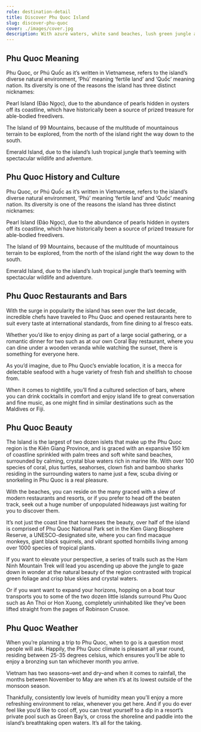 ```yaml
---
role: destination-detail
title: Discover Phu Quoc Island
slug: discover-phu-quoc
cover: ./images/cover.jpg
description: With azure waters, white sand beaches, lush green jungle and majestic mountains, life is a tropical paradise on Phu Quoc island. \nWhen you visit Phu Quoc we want you to have have memories you’ll never forget, so we’d like to impart our knowledge on the fantastic facts regarding the island’s rich history, varied topography and welcoming climate, to give you the big picture on this incredible haven. \nSituated in the Gulf of Thailand, Phu Quoc is a small archipelago experiencing a big rise in popularity, as people discover all of what the island has to offer. No longer just a sleepy hideaway–although there are plenty of places to unwind–it has recently sprung to life, with a whole host of activities and adventures vying for your attention, firmly cementing it as the ultimate Vietnam luxury holiday destination.
---
```


## Phu Quoc Meaning

Phu Quoc, or Phú Quốc as it’s written in Vietnamese, refers to the island’s diverse natural environment, ‘Phú’ meaning ‘fertile land’ and ‘Quốc’ meaning nation. Its diversity is one of the reasons the island has three distinct nicknames:

Pearl Island (Đảo Ngọc), due to the abundance of pearls hidden in oysters off its coastline, which have historically been a source of prized treasure for able-bodied freedivers.

The Island of 99 Mountains, because of the multitude of mountainous terrain to be explored, from the north of the island right the way down to the south.

Emerald Island, due to the island’s lush tropical jungle that’s teeming with spectacular wildlife and adventure.

## Phu Quoc History and Culture

Phu Quoc, or Phú Quốc as it’s written in Vietnamese, refers to the island’s diverse natural environment, ‘Phú’ meaning ‘fertile land’ and ‘Quốc’ meaning nation. Its diversity is one of the reasons the island has three distinct nicknames:

Pearl Island (Đảo Ngọc), due to the abundance of pearls hidden in oysters off its coastline, which have historically been a source of prized treasure for able-bodied freedivers.

The Island of 99 Mountains, because of the multitude of mountainous terrain to be explored, from the north of the island right the way down to the south.

Emerald Island, due to the island’s lush tropical jungle that’s teeming with spectacular wildlife and adventure.

## Phu Quoc Restaurants and Bars

With the surge in popularity the island has seen over the last decade, incredible chefs have traveled to Phu Quoc and opened restaurants here to suit every taste at international standards, from fine dining to al fresco eats.

Whether you’d like to enjoy dining as part of a large social gathering, or a romantic dinner for two such as at our own Coral Bay restaurant, where you can dine under a wooden veranda while watching the sunset, there is something for everyone here.

As you’d imagine, due to Phu Quoc’s enviable location, it is a mecca for delectable seafood with a huge variety of fresh fish and shellfish to choose from.

When it comes to nightlife, you’ll find a cultured selection of bars, where you can drink cocktails in comfort and enjoy island life to great conversation and fine music, as one might find in similar destinations such as the Maldives or Fiji.

## Phu Quoc Beauty

The Island is the largest of two dozen islets that make up the Phu Quoc region is the Kiên Giang Province, and is graced with an expansive 150 km of coastline sprinkled with palm trees and soft white sand beaches, surrounded by calming, crystal blue waters rich in marine life. With over 100 species of coral, plus turtles, seahorses, clown fish and bamboo sharks residing in the surrounding waters to name just a few, scuba diving or snorkeling in Phu Quoc is a real pleasure.

With the beaches, you can reside on the many graced with a slew of modern restaurants and resorts, or if you prefer to head off the beaten track, seek out a huge number of unpopulated hideaways just waiting for you to discover them.

It’s not just the coast line that harnesses the beauty, over half of the island is comprised of Phu Quoc National Park set in the Kien Giang Biosphere Reserve, a UNESCO-designated site, where you can find macaque monkeys, giant black squirrels, and vibrant spotted hornbills living among over 1000 species of tropical plants.

If you want to elevate your perspective, a series of trails such as the Ham Ninh Mountain Trek will lead you ascending up above the jungle to gaze down in wonder at the natural beauty of the region contrasted with tropical green foliage and crisp blue skies and crystal waters.

Or if you want want to expand your horizons, hopping on a boat tour transports you to some of the two dozen little islands surround Phu Quoc such as An Thoi or Hon Xuong, completely uninhabited like they’ve been lifted straight from the pages of Robinson Crusoe.

## Phu Quoc Weather

When you’re planning a trip to Phu Quoc, when to go is a question most people will ask. Happily, the Phu Quoc climate is pleasant all year round, residing between 25-35 degrees celsius, which ensures you’ll be able to enjoy a bronzing sun tan whichever month you arrive.

Vietnam has two seasons–wet and dry–and when it comes to rainfall, the months between November to May are when it’s at its lowest outside of the monsoon season.

Thankfully, consistently low levels of humidity mean you’ll enjoy a more refreshing environment to relax, whenever you get here. And if you do ever feel like you’d like to cool off, you can treat yourself to a dip in a resort’s private pool such as Green Bay’s, or cross the shoreline and paddle into the island’s breathtaking open waters. It’s all for the taking.
